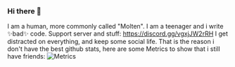 ### Hi there 👋
I am a human, more commonly called "Molten". I am a teenager and i write ✨bad✨ code. Support server and stuff: https://discord.gg/vgxjJW2rRH I get distracted on everything, and keep some social life. That is the reason i don't have the best github stats, here are some Metrics to show that i still have friends:
![Metrics](https://metrics.lecoq.io/MoltenCoreDev?template=classic&followup=1&languages=1&stars=1&languages.colors=github&languages.threshold=0%25&stars.limit=4&config.timezone=Europe%2FWarsaw&config.animated=true)
